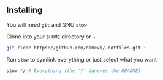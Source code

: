 ## Installing

You will need `git` and GNU `stow`

Clone into your `$HOME` directory or `~`

```bash
git clone https://github.com/damevi/.dotfiles.git ~
```

Run `stow` to symlink everything or just select what you want

```bash
stow */ # Everything (the '/' ignores the README)
```